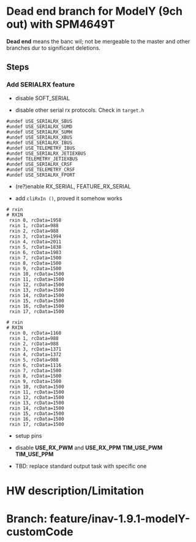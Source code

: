 # Dead end branch for ModelY (9ch out) with SPM4649T #

 **Dead end** means the banc wil; not be mergeable to the master
 and other branches dur to significant deletions.

## Steps ##

### Add SERIALRX feature ###

 * disable SOFT_SERIAL

 * disable other serial rx protocols. Check in `target.h`

~~~
#undef USE_SERIALRX_SBUS
#undef USE_SERIALRX_SUMD
#undef USE_SERIALRX_SUMH
#undef USE_SERIALRX_XBUS
#undef USE_SERIALRX_IBUS
#undef USE_TELEMETRY_IBUS
#undef USE_SERIALRX_JETIEXBUS
#undef TELEMETRY_JETIEXBUS
#undef USE_SERIALRX_CRSF
#undef USE_TELEMETRY_CRSF
#undef USE_SERIALRX_FPORT
~~~ 

 * (re?)enable RX_SERIAL, FEATURE_RX_SERIAL

 * add `cliRxIn ()`, proved it somehow works

~~~
# rxin
# RXIN
 rxin 0, rcData=1958
 rxin 1, rcData=988
 rxin 2, rcData=988
 rxin 3, rcData=1994
 rxin 4, rcData=2011
 rxin 5, rcData=1838
 rxin 6, rcData=1983
 rxin 7, rcData=1500
 rxin 8, rcData=1500
 rxin 9, rcData=1500
 rxin 10, rcData=1500
 rxin 11, rcData=1500
 rxin 12, rcData=1500
 rxin 13, rcData=1500
 rxin 14, rcData=1500
 rxin 15, rcData=1500
 rxin 16, rcData=1500
 rxin 17, rcData=1500

# rxin
# RXIN                                                                   
 rxin 0, rcData=1160                                                     
 rxin 1, rcData=988                                                      
 rxin 2, rcData=988                                                      
 rxin 3, rcData=1371                                                     
 rxin 4, rcData=1372
 rxin 5, rcData=988
 rxin 6, rcData=1116
 rxin 7, rcData=1500
 rxin 8, rcData=1500
 rxin 9, rcData=1500
 rxin 10, rcData=1500
 rxin 11, rcData=1500
 rxin 12, rcData=1500
 rxin 13, rcData=1500
 rxin 14, rcData=1500
 rxin 15, rcData=1500
 rxin 16, rcData=1500
 rxin 17, rcData=1500
~~~ 

 * setup pins

  * disable **USE_RX_PWM** and **USE_RX_PPM**
  **TIM_USE_PWM** **TIM_USE_PPM**


 * TBD: replace standard output task with specific one


# HW description/Limitation # 

# Branch: feature/inav-1.9.1-modelY-customCode #

